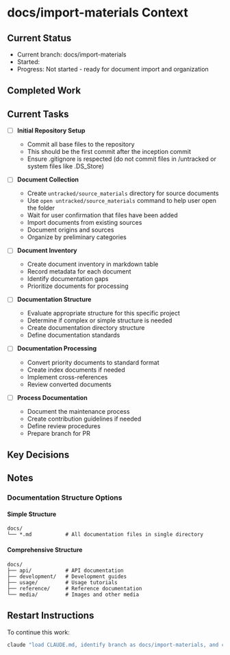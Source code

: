 # docs/import-materials Context

## Current Status
- Current branch: docs/import-materials
- Started: <!-- START_DATE -->
- Progress: Not started - ready for document import and organization

## Completed Work
<!-- None yet -->

## Current Tasks
- [ ] **Initial Repository Setup**
  - Commit all base files to the repository
  - This should be the first commit after the inception commit
  - Ensure .gitignore is respected (do not commit files in /untracked or system files like .DS_Store)

- [ ] **Document Collection**
  - Create `untracked/source_materials` directory for source documents
  - Use `open untracked/source_materials` command to help user open the folder
  - Wait for user confirmation that files have been added
  - Import documents from existing sources
  - Document origins and sources
  - Organize by preliminary categories

- [ ] **Document Inventory**
  - Create document inventory in markdown table
  - Record metadata for each document
  - Identify documentation gaps
  - Prioritize documents for processing

- [ ] **Documentation Structure**
  - Evaluate appropriate structure for this specific project
  - Determine if complex or simple structure is needed
  - Create documentation directory structure
  - Define documentation standards

- [ ] **Documentation Processing**
  - Convert priority documents to standard format
  - Create index documents if needed
  - Implement cross-references
  - Review converted documents

- [ ] **Process Documentation**
  - Document the maintenance process
  - Create contribution guidelines if needed
  - Define review procedures
  - Prepare branch for PR

<!-- Task format: 
- [ ] Not started
- [~] In progress (with start date in YYYY-MM-DD format)
- [x] Completed (with completion date in YYYY-MM-DD format)
-->

## Key Decisions
<!-- None yet -->

## Notes
### Documentation Structure Options
#### Simple Structure
```
docs/
└── *.md           # All documentation files in single directory
```

#### Comprehensive Structure
```
docs/
├── api/           # API documentation
├── development/   # Development guides
├── usage/         # Usage tutorials
├── reference/     # Reference documentation
└── media/         # Images and other media
```

## Restart Instructions
To continue this work:
```bash
claude "load CLAUDE.md, identify branch as docs/import-materials, and continue working on documentation import and organization"
```

<!-- When ready to create PR for this branch:
```bash
claude "load CLAUDE.md, identify branch as docs/import-materials, and create a PR to merge into main"
```
-->
